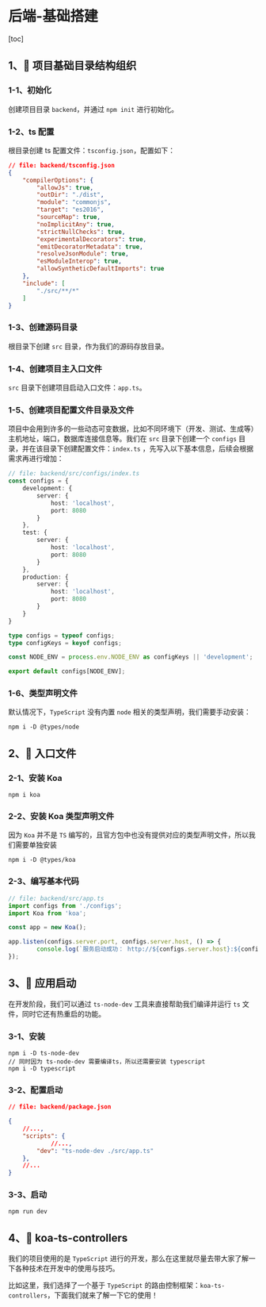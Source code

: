 # 后端-基础搭建

[toc]

## 1、🍉 项目基础目录结构组织

### 1-1、初始化

创建项目目录 `backend`，并通过 `npm init` 进行初始化。

### 1-2、ts 配置

根目录创建 ts 配置文件：`tsconfig.json`，配置如下：

```json
// file: backend/tsconfig.json
{
    "compilerOptions": {
        "allowJs": true,
        "outDir": "./dist",
        "module": "commonjs",
        "target": "es2016",
        "sourceMap": true,
        "noImplicitAny": true,
        "strictNullChecks": true,
        "experimentalDecorators": true,
        "emitDecoratorMetadata": true,
        "resolveJsonModule": true,
        "esModuleInterop": true,
        "allowSyntheticDefaultImports": true
    },
    "include": [
        "./src/**/*"
    ]
}
```

### 1-3、创建源码目录

根目录下创建 `src` 目录，作为我们的源码存放目录。

### 1-4、创建项目主入口文件

`src` 目录下创建项目启动入口文件：`app.ts`。

### 1-5、创建项目配置文件目录及文件

项目中会用到许多的一些动态可变数据，比如不同环境下（开发、测试、生成等）主机地址，端口，数据库连接信息等。我们在 `src` 目录下创建一个 `configs` 目录，并在该目录下创建配置文件：`index.ts` ，先写入以下基本信息，后续会根据需求再进行增加：

```typescript
// file: backend/src/configs/index.ts
const configs = {
    development: {
        server: {
            host: 'localhost',
            port: 8080
        }
    },
    test: {
        server: {
            host: 'localhost',
            port: 8080
        }
    },
    production: {
        server: {
            host: 'localhost',
            port: 8080
        }
    }
}

type configs = typeof configs;
type configKeys = keyof configs;

const NODE_ENV = process.env.NODE_ENV as configKeys || 'development';

export default configs[NODE_ENV];
```

### 1-6、类型声明文件

默认情况下，`TypeScript` 没有内置 `node` 相关的类型声明，我们需要手动安装：

```shell
npm i -D @types/node
```



## 2、🍓 入口文件

### 2-1、安装 Koa

```shell
npm i koa
```

### 2-2、安装 Koa 类型声明文件

因为 `Koa` 并不是 `TS` 编写的，且官方包中也没有提供对应的类型声明文件，所以我们需要单独安装

```shell
npm i -D @types/koa
```

### 2-3、编写基本代码

```typescript
// file: backend/src/app.ts
import configs from './configs';
import Koa from 'koa';

const app = new Koa();

app.listen(configs.server.port, configs.server.host, () => {
		console.log(`服务启动成功： http://${configs.server.host}:${configs.server.port}`);
});
```



## 3、🍊 应用启动

在开发阶段，我们可以通过 `ts-node-dev` 工具来直接帮助我们编译并运行 `ts` 文件，同时它还有热重启的功能。

### 3-1、安装

```shell
npm i -D ts-node-dev
// 同时因为 ts-node-dev 需要编译ts，所以还需要安装 typescript
npm i -D typescript
```

### 3-2、配置启动

```json
// file: backend/package.json

{
  	//...,
  	"scripts": {
    		//...,
      	"dev": "ts-node-dev ./src/app.ts"
  	},
  	//...
}
```

### 3-3、启动

```shell
npm run dev
```



## 4、🍇 koa-ts-controllers

我们的项目使用的是 `TypeScript` 进行的开发，那么在这里就尽量去带大家了解一下各种技术在开发中的使用与技巧。

比如这里，我们选择了一个基于 `TypeScript` 的路由控制框架：`koa-ts-controllers`，下面我们就来了解一下它的使用！

